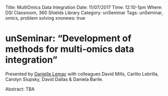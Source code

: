 Title: MultiOmics Data Integration
Date: 11/07/2017
Time: 12:10-1pm
Where: DSI Classroom, 360 Shields Library
Category: unSeminar
Tags: unSeminar, omics, problem solving
xnonews: true

# unSeminar: “Development of methods for multi-omics data integration” 

Presented by [Danielle Lemay](http://milklab.genomecenter.ucdavis.edu/dglemay.html) with colleagues David Mills, Carlito Lebrilla, Carolyn Slupsky, David Dallas & Daniela Barile.

Abstract: TBA